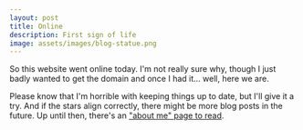 ```yaml
---
layout: post
title: Online
description: First sign of life
image: assets/images/blog-statue.png 
---
```


So this website went online today. I'm not really sure why, though I just badly wanted to get the domain and once I had it... well, here we are.

Please know that I'm horrible with keeping things up to date, but I'll give it a try. And if the stars align correctly, there might be more blog posts in the future. Up until then, there's an ["about me" page to read](/landing.html).
